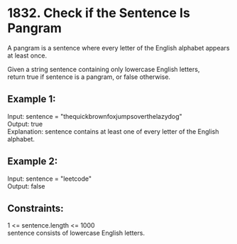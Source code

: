 # 1832. Check if the Sentence Is Pangram

A pangram is a sentence where every letter of the English alphabet appears at least once. </br>

Given a string sentence containing only lowercase English letters, </br>
return true if sentence is a pangram, or false otherwise. </br>

## Example 1:

Input: sentence = "thequickbrownfoxjumpsoverthelazydog" </br>
Output: true </br>
Explanation: sentence contains at least one of every letter of the English alphabet. </br>

## Example 2:

Input: sentence = "leetcode" </br>
Output: false </br>

## Constraints:

1 <= sentence.length <= 1000 </br>
sentence consists of lowercase English letters. </br>
